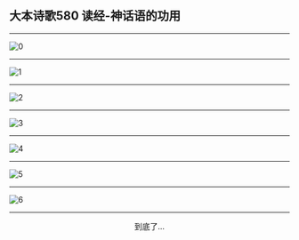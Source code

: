 
## 大本诗歌580 读经-神话语的功用
        
<div id="aplayer0"></div>

---

<img alt="0" data-original="/data/d0579/0.png">

---

<img alt="1" data-original="/data/d0579/1.png">

---

<img alt="2" data-original="/data/d0579/2.png">

---

<img alt="3" data-original="/data/d0579/3.png">

---

<img alt="4" data-original="/data/d0579/4.png">

---

<img alt="5" data-original="/data/d0579/5.png">

---

<img alt="6" data-original="/data/d0579/6.png">

---

<p style="text-align: center">到底了...</p>

<script src="/js/dist-view.js"></script>

<script>
MAIN.id = 'd0579';
        
const ap0 = new APlayer({
    container: document.getElementById('aplayer0'),
    volume: 1,
    loop: 'none',
    preload: 'none',
    audio: [{
        name: '大本诗歌580.mp3',
        artist: '大本诗歌',
        url: 'https://res.wx.qq.com/voice/getvoice?mediaid=MzI0NTk3MDM5M18yMjQ3NDk0Nzk1',
        cover: '/favicon'
    }]
});
</script>
